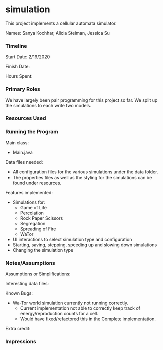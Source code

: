 simulation
====

This project implements a cellular automata simulator.

Names: Sanya Kochhar, Alicia Steiman, Jessica Su

### Timeline

Start Date: 2/19/2020

Finish Date: 

Hours Spent:

### Primary Roles
We have largely been pair programming for this project so far. We split up the simulations to each write two models.

### Resources Used


### Running the Program

Main class: 
- Main.java

Data files needed: 
- All configuration files for the various simulations under the data
folder. 
- The properties files as well as the styling for the simulations can be found under resources.

Features implemented:
- Simulations for:
    - Game of Life
    - Percolation
    - Rock Paper Scissors
    - Segregation
    - Spreading of Fire
    - WaTor
- UI interactions to select simulation type and configuration
- Starting, saving, stepping, speeding up and slowing down simulations
- Changing the simulation type 

### Notes/Assumptions

Assumptions or Simplifications:

Interesting data files:

Known Bugs:

- Wa-Tor world simulation currently not running correctly. 
    - Current implementation not able to correctly keep track of energy/reproduction counts for a cell. 
    - Would have fixed/refactored this in the Complete implementation. 

Extra credit:


### Impressions

